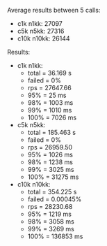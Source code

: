 Average results between 5 calls:
* c1k n1kk: 27097
* c5k n5kk: 27316
* c10k n10kk: 26144

Results:
* c1k n1kk:
    * total = 36.169 s
    * failed = 0%
    * rps = 27647.66
    * 95% = 25 ms
    * 98% = 1003 ms
    * 99% = 1010 ms
    * 100% = 7026 ms
* c5k n5kk:
    * total = 185.463 s
    * failed = 0%
    * rps = 26959.50
    * 95% = 1026 ms
    * 98% = 1238 ms
    * 99% = 3025 ms
    * 100% = 31275 ms
* c10k n10kk:
    * total = 354.225 s
    * failed = 0.00045%
    * rps = 28230.68
    * 95% = 1219 ms
    * 98% = 3058 ms
    * 99% = 3269 ms
    * 100% = 136853 ms
